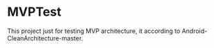 # MVPTest
This project just for testing MVP architecture, it according to Android-CleanArchitecture-master.
